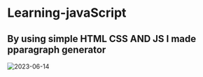 # Learning-javaScript
## By using simple HTML CSS AND JS I made pparagraph generator

![2023-06-14](https://github.com/rajsrm2021/Learning-javaScript/assets/103736313/cedc0985-348d-4ad5-93fa-245b47e8acfe)
